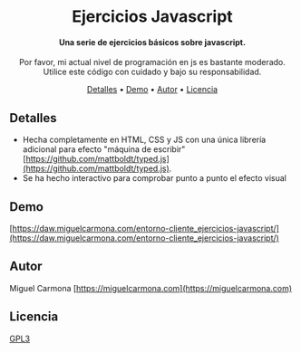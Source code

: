 
<h1 align="center">
  Ejercicios Javascript
</h1>

<h4 align="center">Una serie de ejercicios básicos sobre javascript.</h4>
<p align="center">Por favor, mi actual nivel de programación en js es bastante moderado. Utilice este código con cuidado y bajo su responsabilidad.</p>


<p align="center">
  <a href="#detalles">Detalles</a> •
  <a href="#demo">Demo</a> •
  <a href="#autor">Autor</a> •
  <a href="#licencia">Licencia</a>
</p>

## Detalles

* Hecha completamente en HTML, CSS y JS con una única librería adicional para efecto "máquina de escribir" [https://github.com/mattboldt/typed.js](https://github.com/mattboldt/typed.js).
* Se ha hecho interactivo para comprobar punto a punto el efecto visual

## Demo
[https://daw.miguelcarmona.com/entorno-cliente_ejercicios-javascript/](https://daw.miguelcarmona.com/entorno-cliente_ejercicios-javascript/)

## Autor

Miguel Carmona
[https://miguelcarmona.com](https://miguelcarmona.com)

## Licencia
<a href="https://www.gnu.org/licenses/gpl-3.0.html">GPL3</a>

